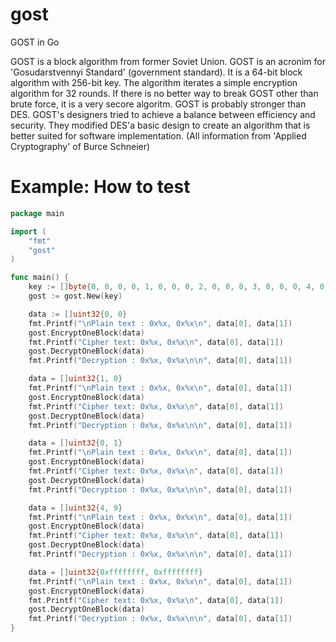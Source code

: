 # gost
GOST in Go

GOST is a block algorithm from former Soviet Union. GOST is an acronim for 'Gosudarstvennyi Standard' (government standard).
It is a 64-bit block algorithm with 256-bit key. The algorithm iterates a simple encryption algorithm for 32 rounds.
If there is no better way to break GOST other than brute force, it is a very secore algoritm.
GOST is probably stronger than DES.
GOST's designers tried to achieve a balance between efficiency and security. They modified DES'a basic design to create an algorithm that is better suited for software implementation.
(All information from 'Applied Cryptography' of Burce Schneier)

# Example: How to test
```Go
package main

import (
	"fmt"
	"gost"
)

func main() {
	key := []byte{0, 0, 0, 0, 1, 0, 0, 0, 2, 0, 0, 0, 3, 0, 0, 0, 4, 0, 0, 0, 5, 0, 0, 0, 6, 0, 0, 0, 7, 0, 0, 0}
	gost := gost.New(key)

	data := []uint32{0, 0}
	fmt.Printf("\nPlain text : 0x%x, 0x%x\n", data[0], data[1])
	gost.EncryptOneBlock(data)
	fmt.Printf("Cipher text: 0x%x, 0x%x\n", data[0], data[1])
	gost.DecryptOneBlock(data)
	fmt.Printf("Decryption : 0x%x, 0x%x\n\n", data[0], data[1])

	data = []uint32{1, 0}
	fmt.Printf("\nPlain text : 0x%x, 0x%x\n", data[0], data[1])
	gost.EncryptOneBlock(data)
	fmt.Printf("Cipher text: 0x%x, 0x%x\n", data[0], data[1])
	gost.DecryptOneBlock(data)
	fmt.Printf("Decryption : 0x%x, 0x%x\n\n", data[0], data[1])

	data = []uint32{0, 1}
	fmt.Printf("\nPlain text : 0x%x, 0x%x\n", data[0], data[1])
	gost.EncryptOneBlock(data)
	fmt.Printf("Cipher text: 0x%x, 0x%x\n", data[0], data[1])
	gost.DecryptOneBlock(data)
	fmt.Printf("Decryption : 0x%x, 0x%x\n\n", data[0], data[1])

	data = []uint32{4, 9}
	fmt.Printf("\nPlain text : 0x%x, 0x%x\n", data[0], data[1])
	gost.EncryptOneBlock(data)
	fmt.Printf("Cipher text: 0x%x, 0x%x\n", data[0], data[1])
	gost.DecryptOneBlock(data)
	fmt.Printf("Decryption : 0x%x, 0x%x\n\n", data[0], data[1])

	data = []uint32{0xffffffff, 0xffffffff}
	fmt.Printf("\nPlain text : 0x%x, 0x%x\n", data[0], data[1])
	gost.EncryptOneBlock(data)
	fmt.Printf("Cipher text: 0x%x, 0x%x\n", data[0], data[1])
	gost.DecryptOneBlock(data)
	fmt.Printf("Decryption : 0x%x, 0x%x\n\n", data[0], data[1])
}
```
